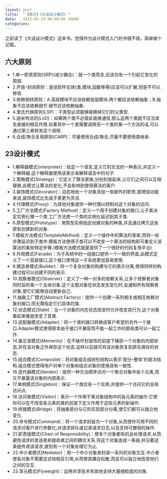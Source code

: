 ```yaml
---
layout: post
title:  "【简介】《大话设计模式》"
date:   2013-05-19 00:00:00 +0800
categories: 
---
```


之前读了《大话设计模式》这本书，觉得作为设计模式入门的书很不错，简单做个记载。

## 六大原则
* 1.单一职责原则(SRP)(减少耦合)：就一个类而言,应该仅有一个引起它变化的原因.
* 2.开放-封闭原则：是说软件实体(类,模块,函数等等)应该可以扩展,但是不可以修改.
* 3.依赖倒转原则：A.高层模块不应该依赖低层模块.两个都应该依赖抽象；B.抽象不应该依赖细节.细节应该依赖抽象.
* 4.里氏代换原则(LSP)：子类型必须能够替换掉它们的父类型.
* 5.迪米特法则(LoD)：如果两个类不必彼此直接通信,那么这两个类就不应当发生直接的相互作用.如果其中一个类需要调用另一个类的某一个方法的话,可以通过第三者转发这个调用.
* 6.合成/聚合复用原则(CARP)：尽量使用合成/聚合,尽量不要使用类继承.

## 23设计模式
* 1.解释器模式(interpreter)：给定一个语言,定义它的文法的一种表示,并定义一个解释器,这个解释器使用该表示来解释语言中的句子.
* 2.策略模式(Strategy)：它定义了算法家族,分别封装起来,让它们之间可以互相替换,此模式让算法的变化,不会影响到使用算法的客户.
* 3.装饰模式(Decorator)：动态地给一个对象添加一些额外的职责,就增加功能来说,装饰模式比生成子类更为灵活.
* 4.代理模式(Proxy)：为其他对象提供一种代理以控制对这个对象的访问.
* 5.工厂方法模式(Factory Method)：定义一个用于创建对象的接口,让子类决定实例化哪一个类.工厂方法使一个类的实例化延迟到其子类.
* 6.原型模式(Prototype)：用原型实例指定创建对象的种类,并且通过拷贝这些原型创建新的对象.
* 7.模板方法模式(TemplateMethod)：定义一个操作中的算法的骨架,而将一些步骤延迟到子类中.模板方法使得子类可以不改变一个算法的结构即可重定义该算法的某些特定步骤.(模板方法模式就是提供了一个很好的代码复用平台)
* 8.外观模式(Facade)：为子系统中的一组接口提供一个一致的界面,此模式定义了一个高层接口,这个接口使得这一子系统更加容易使用.
* 9.建造者模式(Builder)：将一个复杂对象的构建与它的表示分离,使得同样的构建过程可以创建不同的表示.
* 10.观察者模式(Observer)：定义了一种一对多的依赖关系,让多个观察者对象同时监听某一个主体对象.这个主题对象在状态发生变化时,会通知所有观察者对象,使它们能够自动更新自己.
* 11.抽象工厂模式(Abstract Factory)：提供一个创建一系列相关或相互依赖对象的接口,而无需指定它们具体的类.
* 12.状态模式(State)：当一个对象的内在状态改变时允许改变其行为,这个对象看起来像是改变了其类.
* 13.适配器模式(Adapter)：将一个类的接口转换成客户希望的另外一个接口.Adapter模式使得原本由于接口不兼容而不能一起工作的那些类可以一起工作.
* 14.备忘录模式(Memento)：在不破坏封装性的前提下捕获一个对象的内部状态,并在该对象之外保存这个状态.这样以后就可将该对象恢复到原先保存的状态.
* 15.组合模式(Composite)：将对象组合成树形结构以表示'部分-整体'的层次结构.组合模式使得用户对单个对象和组合对象的使用具有一致性.
* 16.迭代器模式(Iterator)：提供一种方法顺序访问一个聚合对象中各个元素,而又不暴露该对象的内部表示.
* 17.单例模式(Singleton)：保证一个类仅有一个实例,并提供一个访问它的全局访问点.
* 18.访问者模式(Visitor)：表示一个作用于某对象结构中的各元素的操作.它使你可以在不改变各元素的类的前提下定义作用于这些元素的新操作.
* 19.桥接模式(Bridge)：将抽象部分与它的实现部分分离,使它们都可以独立地变化.
* 20.命令模式(Command)：将一个请求封装为一个对象,从而使你可用不同的请求对客户进行参数化;对请求排队或记录请求日志,以及支持可撤销的操作.
* 21.职责链模式(Chain of Responsibility)：使多个对象都有机会处理请求,从而避免请求的发送者和接收者之间的耦合关系.将这个对象连成一条链,并沿着这条链传递该请求,直到有一个对象处理它为止.
* 22.中介者模式(Mediator)：用一个中介对象来封装一系列的对象交互.中介者使各对象不需要显式地相互引用,从而使其耦合松散,而且可以独立地改变他们之间的交互.
* 23.享元模式(Flyweight)：运用共享技术有效地支持大量细粒度的对象.